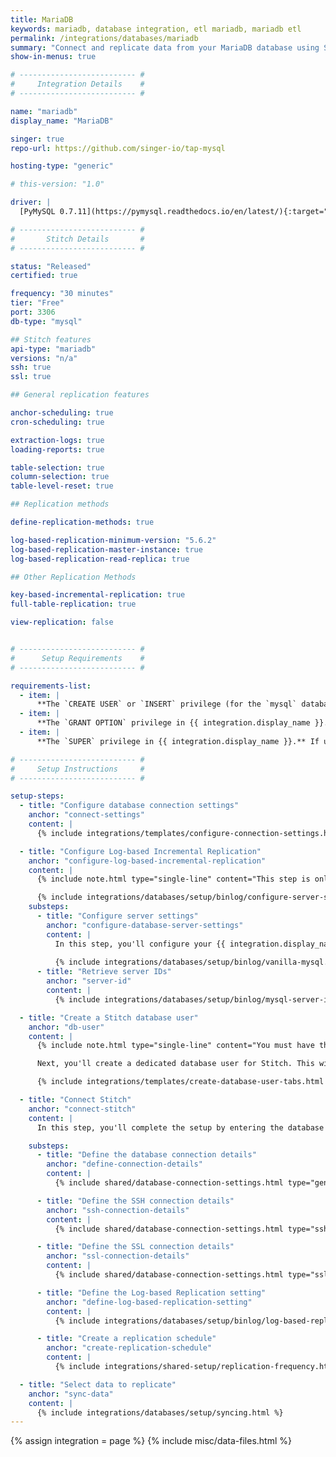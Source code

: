 ```yaml
---
title: MariaDB
keywords: mariadb, database integration, etl mariadb, mariadb etl
permalink: /integrations/databases/mariadb
summary: "Connect and replicate data from your MariaDB database using Stitch's MariaDB integration."
show-in-menus: true

# -------------------------- #
#     Integration Details    #
# -------------------------- #

name: "mariadb"
display_name: "MariaDB"

singer: true
repo-url: https://github.com/singer-io/tap-mysql

hosting-type: "generic"

# this-version: "1.0"

driver: |
  [PyMySQL 0.7.11](https://pymysql.readthedocs.io/en/latest/){:target="new"}

# -------------------------- #
#       Stitch Details       #
# -------------------------- #

status: "Released"
certified: true

frequency: "30 minutes"
tier: "Free"
port: 3306
db-type: "mysql"

## Stitch features
api-type: "mariadb"
versions: "n/a"
ssh: true
ssl: true

## General replication features

anchor-scheduling: true
cron-scheduling: true

extraction-logs: true
loading-reports: true

table-selection: true
column-selection: true
table-level-reset: true

## Replication methods

define-replication-methods: true

log-based-replication-minimum-version: "5.6.2"
log-based-replication-master-instance: true
log-based-replication-read-replica: true

## Other Replication Methods

key-based-incremental-replication: true
full-table-replication: true

view-replication: false


# -------------------------- #
#      Setup Requirements    #
# -------------------------- #

requirements-list:
  - item: |
      **The `CREATE USER` or `INSERT` privilege (for the `mysql` database).** The [`CREATE USER` privilege](https://dev.mysql.com/doc/refman/8.0/en/create-user.html){:target="new"} is required to create a database user for Stitch.
  - item: |
      **The `GRANT OPTION` privilege in {{ integration.display_name }}.** The [`GRANT OPTION` privilege](https://dev.mysql.com/doc/refman/8.0/en/privileges-provided.html#priv_grant-option){:target="new"} is required to grant the necessary privileges to the Stitch database user.
  - item: |
      **The `SUPER` privilege in {{ integration.display_name }}.** If using binlog replication, the [`SUPER` privilege](https://dev.mysql.com/doc/refman/5.6/en/privileges-provided.html#priv_super){:target="new"} is required to define the appropriate server settings.

# -------------------------- #
#     Setup Instructions     #
# -------------------------- #

setup-steps:
  - title: "Configure database connection settings"
    anchor: "connect-settings"
    content: |
      {% include integrations/templates/configure-connection-settings.html %}

  - title: "Configure Log-based Incremental Replication"
    anchor: "configure-log-based-incremental-replication"
    content: |
      {% include note.html type="single-line" content="This step is only required to use logical (Log-based Incremental) replication." %}

      {% include integrations/databases/setup/binlog/configure-server-settings-intro.html %}
    substeps:
      - title: "Configure server settings"
        anchor: "configure-database-server-settings"
        content: |
          In this step, you'll configure your {{ integration.display_name }} server to use Log-based Incremental Replication.
          
          {% include integrations/databases/setup/binlog/vanilla-mysql.html %}
      - title: "Retrieve server IDs"
        anchor: "server-id"
        content: |
          {% include integrations/databases/setup/binlog/mysql-server-id.html %}

  - title: "Create a Stitch database user"
    anchor: "db-user"
    content: |
      {% include note.html type="single-line" content="You must have the `CREATE USER` and `GRANT OPTION` privileges to complete this step." %} 

      Next, you'll create a dedicated database user for Stitch. This will ensure Stitch is visible in any logs or audits, and allow you to maintain your privilege hierarchy.

      {% include integrations/templates/create-database-user-tabs.html %}

  - title: "Connect Stitch"
    anchor: "connect-stitch"
    content: |
      In this step, you'll complete the setup by entering the database's connection details and defining replication settings in Stitch.

    substeps:
      - title: "Define the database connection details"
        anchor: "define-connection-details"
        content: |
          {% include shared/database-connection-settings.html type="general" %}

      - title: "Define the SSH connection details"
        anchor: "ssh-connection-details"
        content: |
          {% include shared/database-connection-settings.html type="ssh" %}

      - title: "Define the SSL connection details"
        anchor: "ssl-connection-details"
        content: |
          {% include shared/database-connection-settings.html type="ssl" %}

      - title: "Define the Log-based Replication setting"
        anchor: "define-log-based-replication-setting"
        content: |
          {% include integrations/databases/setup/binlog/log-based-replication-default-setting.html %}

      - title: "Create a replication schedule"
        anchor: "create-replication-schedule"
        content: |
          {% include integrations/shared-setup/replication-frequency.html %}

  - title: "Select data to replicate"
    anchor: "sync-data"
    content: |
      {% include integrations/databases/setup/syncing.html %}
---
```

{% assign integration = page %}
{% include misc/data-files.html %}